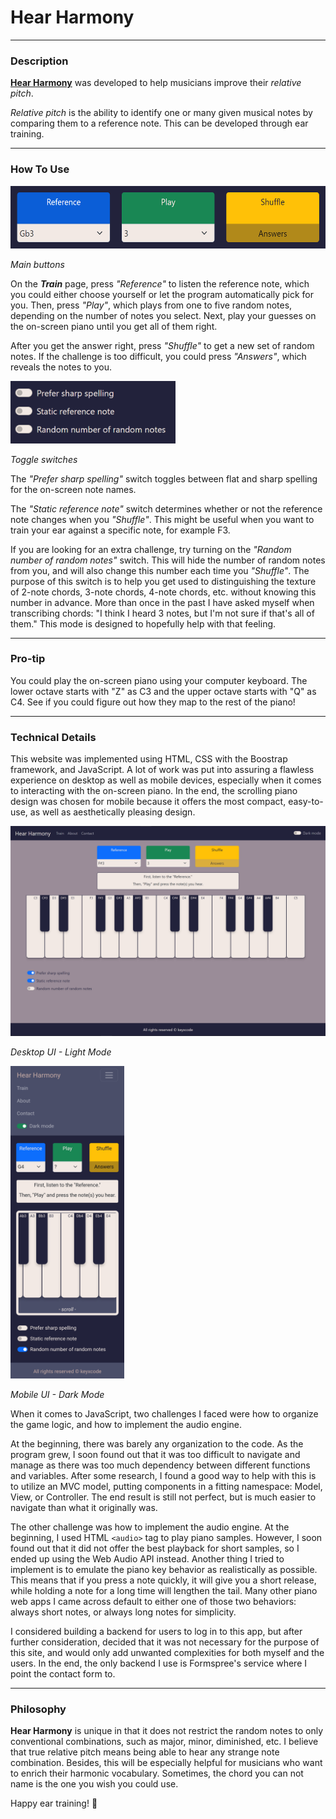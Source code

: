 # Hear Harmony

---

### Description

[**Hear Harmony**](https://keyxcode.github.io/hear-harmony/) was developed to help musicians improve their _relative pitch_.

_Relative pitch_ is the ability to identify one or many given musical notes by comparing them to a reference note. This can be developed through ear training.

---

### How To Use

<img src="Images/mainButtons.png" alt="Main buttons" style="height: 100px"/>

_Main buttons_

On the **_Train_** page, press _"Reference"_ to listen the reference note, which you could either choose yourself or let the program automatically pick for you. Then, press _"Play"_, which plays from one to five random notes, depending on the number of notes you select. Next, play your guesses on the on-screen piano until you get all of them right.

After you get the answer right, press _"Shuffle"_ to get a new set of random notes. If the challenge is too difficult, you could press _"Answers"_, which reveals the notes to you.

<img src="Images/toggleSwitches.png" alt="Main buttons" style="height: 100px"/>

_Toggle switches_

The _"Prefer sharp spelling"_ switch toggles between flat and sharp spelling for the on-screen note names.

The _"Static reference note"_ switch determines whether or not the reference note changes when you _"Shuffle"_. This might be useful when you want to train your ear against a specific note, for example F3.

If you are looking for an extra challenge, try turning on the _"Random number of random notes"_ switch. This will hide the number of random notes from you, and will also change this number each time you _"Shuffle"_. The purpose of this switch is to help you get used to distinguishing the texture of 2-note chords, 3-note chords, 4-note chords, etc. without knowing this number in advance. More than once in the past I have asked myself when transcribing chords: "I think I heard 3 notes, but I'm not sure if that's all of them." This mode is designed to hopefully help with that feeling.

---

### Pro-tip

You could play the on-screen piano using your computer keyboard. The lower octave starts with "Z" as C3 and the upper octave starts with "Q" as C4. See if you could figure out how they map to the rest of the piano!

---

### Technical Details

This website was implemented using HTML, CSS with the Boostrap framework, and JavaScript. A lot of work was put into assuring a flawless experience on desktop as well as mobile devices, especially when it comes to interacting with the on-screen piano. In the end, the scrolling piano design was chosen for mobile because it offers the most compact, easy-to-use, as well as aesthetically pleasing design.

<img src="Images/desktopUI-light.png?" alt="Desktop UI - light mode"/>

_Desktop UI - Light Mode_

<img src="Images/mobileUI-dark.png?" alt="Mobile UI - dark mode" style="height: 500px"/>

_Mobile UI - Dark Mode_

When it comes to JavaScript, two challenges I faced were how to organize the game logic, and how to implement the audio engine.

At the beginning, there was barely any organization to the code. As the program grew, I soon found out that it was too difficult to navigate and manage as there was too much dependency between different functions and variables. After some research, I found a good way to help with this is to utilize an MVC model, putting components in a fitting namespace: Model, View, or Controller. The end result is still not perfect, but is much easier to navigate than what it originally was.

The other challenge was how to implement the audio engine. At the beginning, I used HTML `<audio>` tag to play piano samples. However, I soon found out that it did not offer the best playback for short samples, so I ended up using the Web Audio API instead. Another thing I tried to implement is to emulate the piano key behavior as realistically as possible. This means that if you press a note quickly, it will give you a short release, while holding a note for a long time will lengthen the tail. Many other piano web apps I came across default to either one of those two behaviors: always short notes, or always long notes for simplicity.

I considered building a backend for users to log in to this app, but after further consideration, decided that it was not necessary for the purpose of this site, and would only add unwanted complexities for both myself and the users. In the end, the only backend I use is Formspree's service where I point the contact form to.

---

### Philosophy

**Hear Harmony** is unique in that it does not restrict the random notes to only conventional combinations, such as major, minor, diminished, etc. I believe that true relative pitch means being able to hear any strange note combination. Besides, this will be especially helpful for musicians who want to enrich their harmonic vocabulary. Sometimes, the chord you can not name is the one you wish you could use.

Happy ear training! 🎹
